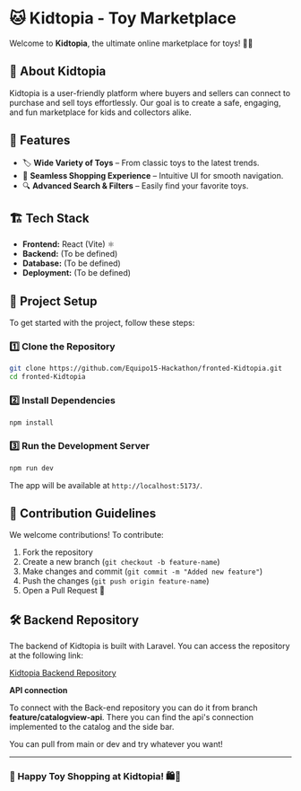 # 🐱 Kidtopia - Toy Marketplace

Welcome to **Kidtopia**, the ultimate online marketplace for toys! 🏪🎠

## 🌟 About Kidtopia
Kidtopia is a user-friendly platform where buyers and sellers can connect to purchase and sell toys effortlessly. Our goal is to create a safe, engaging, and fun marketplace for kids and collectors alike.

## 🚀 Features
- 🏷️ **Wide Variety of Toys** – From classic toys to the latest trends.
- 🛒 **Seamless Shopping Experience** – Intuitive UI for smooth navigation.
- 🔍 **Advanced Search & Filters** – Easily find your favorite toys.

## 🏗️ Tech Stack
- **Frontend:** React (Vite) ⚛️
- **Backend:** (To be defined)
- **Database:** (To be defined)
- **Deployment:** (To be defined)

## 📂 Project Setup
To get started with the project, follow these steps:

### 1️⃣ Clone the Repository
```bash
git clone https://github.com/Equipo15-Hackathon/fronted-Kidtopia.git
cd fronted-Kidtopia
```

### 2️⃣ Install Dependencies
```bash
npm install
```

### 3️⃣ Run the Development Server
```bash
npm run dev
```

The app will be available at `http://localhost:5173/`.

## 📌 Contribution Guidelines
We welcome contributions! To contribute:
1. Fork the repository
2. Create a new branch (`git checkout -b feature-name`)
3. Make changes and commit (`git commit -m "Added new feature"`)
4. Push the changes (`git push origin feature-name`)
5. Open a Pull Request 🚀

## 🛠 Backend Repository

The backend of Kidtopia is built with Laravel. You can access the repository at the following link:

[Kidtopia Backend Repository](https://github.com/Equipo15-Hackathon/kidtopia.git)

**API connection**

To connect with the Back-end repository you can do it from branch **feature/catalogview-api**. There you can find the api's connection implemented to the catalog and the side bar. 

You can pull from main or dev and try whatever you want!

---

### 🎉 Happy Toy Shopping at Kidtopia! 🛍️🎁

